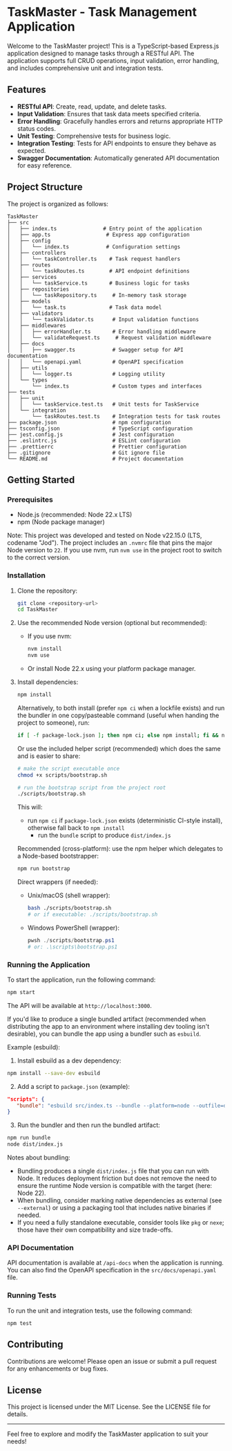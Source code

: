 # TaskMaster - Task Management Application

Welcome to the TaskMaster project! This is a TypeScript-based Express.js application designed to manage tasks through a RESTful API. The application supports full CRUD operations, input validation, error handling, and includes comprehensive unit and integration tests.

## Features

- **RESTful API**: Create, read, update, and delete tasks.
- **Input Validation**: Ensures that task data meets specified criteria.
- **Error Handling**: Gracefully handles errors and returns appropriate HTTP status codes.
- **Unit Testing**: Comprehensive tests for business logic.
- **Integration Testing**: Tests for API endpoints to ensure they behave as expected.
- **Swagger Documentation**: Automatically generated API documentation for easy reference.

## Project Structure

The project is organized as follows:

```
TaskMaster
├── src
│   ├── index.ts               # Entry point of the application
│   ├── app.ts                  # Express app configuration
│   ├── config
│   │   └── index.ts            # Configuration settings
│   ├── controllers
│   │   └── taskController.ts    # Task request handlers
│   ├── routes
│   │   └── taskRoutes.ts        # API endpoint definitions
│   ├── services
│   │   └── taskService.ts       # Business logic for tasks
│   ├── repositories
│   │   └── taskRepository.ts     # In-memory task storage
│   ├── models
│   │   └── task.ts              # Task data model
│   ├── validators
│   │   └── taskValidator.ts      # Input validation functions
│   ├── middlewares
│   │   ├── errorHandler.ts       # Error handling middleware
│   │   └── validateRequest.ts     # Request validation middleware
│   ├── docs
│   │   ├── swagger.ts            # Swagger setup for API documentation
│   │   └── openapi.yaml          # OpenAPI specification
│   ├── utils
│   │   └── logger.ts             # Logging utility
│   └── types
│       └── index.ts              # Custom types and interfaces
├── tests
│   ├── unit
│   │   └── taskService.test.ts   # Unit tests for TaskService
│   └── integration
│       └── taskRoutes.test.ts    # Integration tests for task routes
├── package.json                  # npm configuration
├── tsconfig.json                 # TypeScript configuration
├── jest.config.js                # Jest configuration
├── .eslintrc.js                  # ESLint configuration
├── .prettierrc                   # Prettier configuration
├── .gitignore                    # Git ignore file
└── README.md                     # Project documentation
```

## Getting Started

### Prerequisites

- Node.js (recommended: Node 22.x LTS)
- npm (Node package manager)

Note: This project was developed and tested on Node v22.15.0 (LTS, codename "Jod"). The project includes an `.nvmrc` file that pins the major Node version to `22`. If you use nvm, run `nvm use` in the project root to switch to the correct version.

### Installation

1. Clone the repository:
   ```bash
   git clone <repository-url>
   cd TaskMaster
   ```

2. Use the recommended Node version (optional but recommended):

   - If you use nvm:
     ```bash
     nvm install
     nvm use
     ```

   - Or install Node 22.x using your platform package manager.

3. Install dependencies:
   ```bash
   npm install
   ```

   Alternatively, to both install (prefer `npm ci` when a lockfile exists) and run the bundler in one copy/pasteable command (useful when handing the project to someone), run:

   ```bash
   if [ -f package-lock.json ]; then npm ci; else npm install; fi && npm run bundle
   ```

   Or use the included helper script (recommended) which does the same and is easier to share:

   ```bash
   # make the script executable once
   chmod +x scripts/bootstrap.sh

   # run the bootstrap script from the project root
   ./scripts/bootstrap.sh
   ```

   This will:
   - run `npm ci` if `package-lock.json` exists (deterministic CI-style install), otherwise fall back to `npm install`
      - run the `bundle` script to produce `dist/index.js`

   Recommended (cross-platform): use the npm helper which delegates to a Node-based bootstrapper:

   ```bash
   npm run bootstrap
   ```

   Direct wrappers (if needed):

   - Unix/macOS (shell wrapper):
      ```bash
      bash ./scripts/bootstrap.sh
      # or if executable: ./scripts/bootstrap.sh
      ```

   - Windows PowerShell (wrapper):
      ```powershell
      pwsh ./scripts/bootstrap.ps1
      # or: .\scripts\bootstrap.ps1
      ```

### Running the Application

To start the application, run the following command:

```bash
npm start
```

The API will be available at `http://localhost:3000`.

If you'd like to produce a single bundled artifact (recommended when distributing the app to an environment where installing dev tooling isn't desirable), you can bundle the app using a bundler such as `esbuild`.

Example (esbuild):

1. Install esbuild as a dev dependency:

```bash
npm install --save-dev esbuild
```

2. Add a script to `package.json` (example):

```json
"scripts": {
   "bundle": "esbuild src/index.ts --bundle --platform=node --outfile=dist/index.js --external:express --target=node22"
}
```

3. Run the bundler and then run the bundled artifact:

```bash
npm run bundle
node dist/index.js
```

Notes about bundling:

- Bundling produces a single `dist/index.js` file that you can run with Node. It reduces deployment friction but does not remove the need to ensure the runtime Node version is compatible with the target (here: Node 22).
- When bundling, consider marking native dependencies as external (see `--external`) or using a packaging tool that includes native binaries if needed.
- If you need a fully standalone executable, consider tools like `pkg` or `nexe`; those have their own compatibility and size trade-offs.

### API Documentation

API documentation is available at `/api-docs` when the application is running. You can also find the OpenAPI specification in the `src/docs/openapi.yaml` file.

### Running Tests

To run the unit and integration tests, use the following command:

```
npm test
```

## Contributing

Contributions are welcome! Please open an issue or submit a pull request for any enhancements or bug fixes.

## License

This project is licensed under the MIT License. See the LICENSE file for details.

---

Feel free to explore and modify the TaskMaster application to suit your needs!